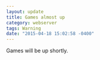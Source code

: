 ```yaml
---
layout: update
title: Games almost up
category: webserver
tags: Warning
date: "2015-04-18 15:02:58 -0400"
---
```


Games will be up shortly.
